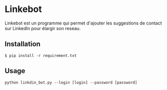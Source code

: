 # Linkebot

Linkebot est un programme qui permet d'ajouter les suggestions de contact sur LinkedIn pour élargir son reseau.

## Installation

`$ pip install -r requirement.txt`

## Usage

```
python linkdin_bot.py --login [login] --password [password]
```
